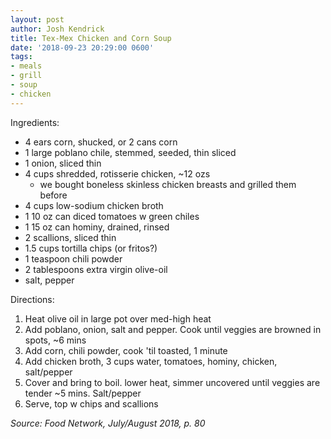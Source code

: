 ```yaml
---
layout: post
author: Josh Kendrick
title: Tex-Mex Chicken and Corn Soup
date: '2018-09-23 20:29:00 0600'
tags:
- meals
- grill
- soup
- chicken
---
```


Ingredients:
* 4 ears corn, shucked, or 2 cans corn
* 1 large poblano chile, stemmed, seeded, thin sliced
* 1 onion, sliced thin
* 4 cups shredded, rotisserie chicken, ~12 ozs
  * we bought boneless skinless chicken breasts and grilled them before
* 4 cups low-sodium chicken broth
* 1 10 oz can diced tomatoes w green chiles
* 1 15 oz can hominy, drained, rinsed
* 2 scallions, sliced thin
* 1.5 cups tortilla chips (or fritos?)
* 1 teaspoon chili powder
* 2 tablespoons extra virgin olive-oil
* salt, pepper

Directions:
1. Heat olive oil in large pot over med-high heat
2. Add poblano, onion, salt and pepper. Cook until veggies are browned in spots, ~6 mins
3. Add corn, chili powder, cook 'til toasted, 1 minute
4. Add chicken broth, 3 cups water, tomatoes, hominy, chicken, salt/pepper
5. Cover and bring to boil. lower heat, simmer uncovered until veggies are tender ~5 mins. Salt/pepper
6. Serve, top w chips and scallions

*Source: Food Network, July/August 2018, p. 80*